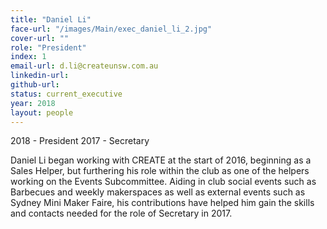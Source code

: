 ```yaml
---
title: "Daniel Li"
face-url: "/images/Main/exec_daniel_li_2.jpg"
cover-url: ""
role: "President"
index: 1
email-url: d.li@createunsw.com.au
linkedin-url:
github-url:
status: current_executive
year: 2018
layout: people
---
```

2018 - President
2017 - Secretary

Daniel Li began working with CREATE at the start of 2016, beginning as a Sales Helper, but furthering his role within the club as one of the helpers working on the Events Subcommittee. Aiding in club social events such as Barbecues and weekly makerspaces as well as external events such as Sydney Mini Maker Faire, his contributions have helped him gain the skills and contacts needed for the role of Secretary in 2017.